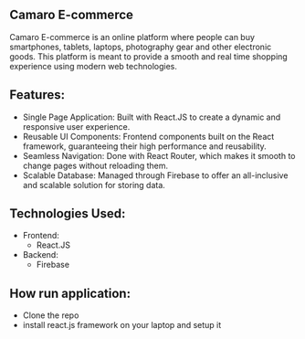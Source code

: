 ## Camaro E-commerce
Camaro E-commerce is an online platform where people can buy smartphones, tablets, laptops, photography gear and other electronic goods. This platform is meant to provide a smooth and real time shopping experience using modern web technologies.


## Features:
- Single Page Application: Built with React.JS to create a dynamic and responsive user experience.
- Reusable UI Components: Frontend components built on the React framework, guaranteeing their high performance and reusability.
- Seamless Navigation: Done with React Router, which makes it smooth to change pages without reloading them.
- Scalable Database: Managed through Firebase to offer an all-inclusive and scalable solution for storing data.


## Technologies Used:
- Frontend:
  - React.JS
- Backend:
  - Firebase
 
## How run application:
- Clone the repo
- install react.js framework on your laptop and setup it


